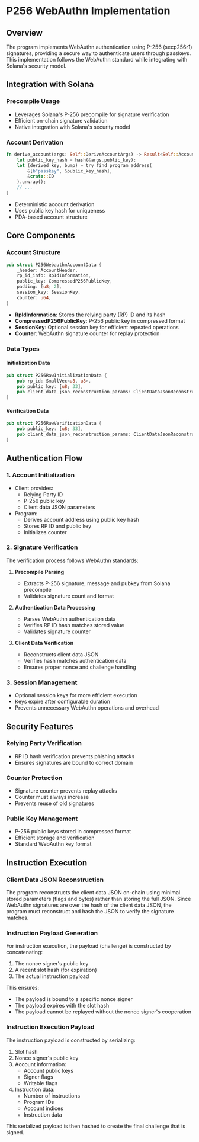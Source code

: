 # P256 WebAuthn Implementation

## Overview

The program implements WebAuthn authentication using P-256 (secp256r1) signatures, providing a secure way to authenticate users through passkeys. This implementation follows the WebAuthn standard while integrating with Solana's security model.

## Integration with Solana

### Precompile Usage

- Leverages Solana's P-256 precompile for signature verification
- Efficient on-chain signature validation
- Native integration with Solana's security model

### Account Derivation

```rust
fn derive_account(args: Self::DeriveAccountArgs) -> Result<Self::AccountSeeds, ProgramError> {
    let public_key_hash = hash(&args.public_key);
    let (derived_key, bump) = try_find_program_address(
        &[b"passkey", &public_key_hash],
        &crate::ID
    ).unwrap();
    // ...
}
```

- Deterministic account derivation
- Uses public key hash for uniqueness
- PDA-based account structure

## Core Components

### Account Structure

```rust
pub struct P256WebauthnAccountData {
    _header: AccountHeader,
    rp_id_info: RpIdInformation,
    public_key: CompressedP256PublicKey,
    padding: [u8; 2],
    session_key: SessionKey,
    counter: u64,
}
```

- **RpIdInformation**: Stores the relying party (RP) ID and its hash
- **CompressedP256PublicKey**: P-256 public key in compressed format
- **SessionKey**: Optional session key for efficient repeated operations
- **Counter**: WebAuthn signature counter for replay protection

### Data Types

#### Initialization Data

```rust
pub struct P256RawInitializationData {
    pub rp_id: SmallVec<u8, u8>,
    pub public_key: [u8; 33],
    pub client_data_json_reconstruction_params: ClientDataJsonReconstructionParams,
}
```

#### Verification Data

```rust
pub struct P256RawVerificationData {
    pub public_key: [u8; 33],
    pub client_data_json_reconstruction_params: ClientDataJsonReconstructionParams,
}
```

## Authentication Flow

### 1. Account Initialization

- Client provides:
  - Relying Party ID
  - P-256 public key
  - Client data JSON parameters
- Program:
  - Derives account address using public key hash
  - Stores RP ID and public key
  - Initializes counter

### 2. Signature Verification

The verification process follows WebAuthn standards:

1. **Precompile Parsing**

   - Extracts P-256 signature, message and pubkey from Solana precompile
   - Validates signature count and format

2. **Authentication Data Processing**

   - Parses WebAuthn authentication data
   - Verifies RP ID hash matches stored value
   - Validates signature counter

3. **Client Data Verification**
   - Reconstructs client data JSON
   - Verifies hash matches authentication data
   - Ensures proper nonce and challenge handling

### 3. Session Management

- Optional session keys for more efficient execution
- Keys expire after configurable duration
- Prevents unnecessary WebAuthn operations and overhead

## Security Features

### Relying Party Verification

- RP ID hash verification prevents phishing attacks
- Ensures signatures are bound to correct domain

### Counter Protection

- Signature counter prevents replay attacks
- Counter must always increase
- Prevents reuse of old signatures

### Public Key Management

- P-256 public keys stored in compressed format
- Efficient storage and verification
- Standard WebAuthn key format

## Instruction Execution

### Client Data JSON Reconstruction

The program reconstructs the client data JSON on-chain using minimal stored parameters (flags and bytes) rather than storing the full JSON. Since WebAuthn signatures are over the hash of the client data JSON, the program must reconstruct and hash the JSON to verify the signature matches.

### Instruction Payload Generation

For instruction execution, the payload (challenge) is constructed by concatenating:

1. The nonce signer's public key
2. A recent slot hash (for expiration)
3. The actual instruction payload

This ensures:

- The payload is bound to a specific nonce signer
- The payload expires with the slot hash
- The payload cannot be replayed without the nonce signer's cooperation

### Instruction Execution Payload

The instruction payload is constructed by serializing:

1. Slot hash
2. Nonce signer's public key
3. Account information:
   - Account public keys
   - Signer flags
   - Writable flags
4. Instruction data:
   - Number of instructions
   - Program IDs
   - Account indices
   - Instruction data

This serialized payload is then hashed to create the final challenge that is signed.
